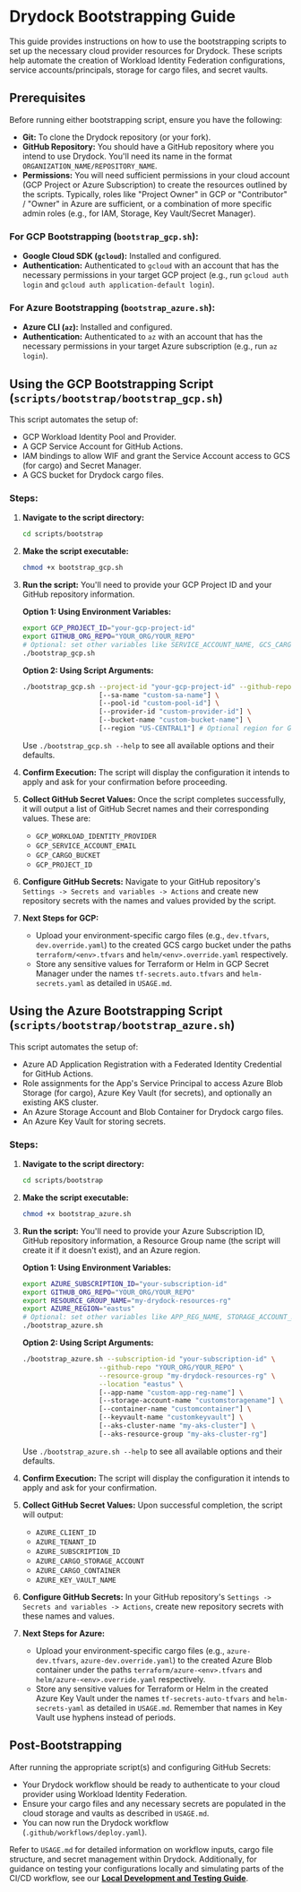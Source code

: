 # Drydock Bootstrapping Guide

This guide provides instructions on how to use the bootstrapping scripts to set up the necessary cloud provider resources for Drydock. These scripts help automate the creation of Workload Identity Federation configurations, service accounts/principals, storage for cargo files, and secret vaults.

## Prerequisites

Before running either bootstrapping script, ensure you have the following:

*   **Git:** To clone the Drydock repository (or your fork).
*   **GitHub Repository:** You should have a GitHub repository where you intend to use Drydock. You'll need its name in the format `ORGANIZATION_NAME/REPOSITORY_NAME`.
*   **Permissions:** You will need sufficient permissions in your cloud account (GCP Project or Azure Subscription) to create the resources outlined by the scripts. Typically, roles like "Project Owner" in GCP or "Contributor" / "Owner" in Azure are sufficient, or a combination of more specific admin roles (e.g., for IAM, Storage, Key Vault/Secret Manager).

### For GCP Bootstrapping (`bootstrap_gcp.sh`):
*   **Google Cloud SDK (`gcloud`):** Installed and configured.
*   **Authentication:** Authenticated to `gcloud` with an account that has the necessary permissions in your target GCP project (e.g., run `gcloud auth login` and `gcloud auth application-default login`).

### For Azure Bootstrapping (`bootstrap_azure.sh`):
*   **Azure CLI (`az`):** Installed and configured.
*   **Authentication:** Authenticated to `az` with an account that has the necessary permissions in your target Azure subscription (e.g., run `az login`).

## Using the GCP Bootstrapping Script (`scripts/bootstrap/bootstrap_gcp.sh`)

This script automates the setup of:
*   GCP Workload Identity Pool and Provider.
*   A GCP Service Account for GitHub Actions.
*   IAM bindings to allow WIF and grant the Service Account access to GCS (for cargo) and Secret Manager.
*   A GCS bucket for Drydock cargo files.

### Steps:

1.  **Navigate to the script directory:**
    ```bash
    cd scripts/bootstrap
    ```

2.  **Make the script executable:**
    ```bash
    chmod +x bootstrap_gcp.sh
    ```

3.  **Run the script:**
    You'll need to provide your GCP Project ID and your GitHub repository information.

    **Option 1: Using Environment Variables:**
    ```bash
    export GCP_PROJECT_ID="your-gcp-project-id"
    export GITHUB_ORG_REPO="YOUR_ORG/YOUR_REPO"
    # Optional: set other variables like SERVICE_ACCOUNT_NAME, GCS_CARGO_BUCKET_NAME, etc.
    ./bootstrap_gcp.sh
    ```

    **Option 2: Using Script Arguments:**
    ```bash
    ./bootstrap_gcp.sh --project-id "your-gcp-project-id" --github-repo "YOUR_ORG/YOUR_REPO" \
                       [--sa-name "custom-sa-name"] \
                       [--pool-id "custom-pool-id"] \
                       [--provider-id "custom-provider-id"] \
                       [--bucket-name "custom-bucket-name"] \
                       [--region "US-CENTRAL1"] # Optional region for GCS bucket
    ```
    Use `./bootstrap_gcp.sh --help` to see all available options and their defaults.

4.  **Confirm Execution:**
    The script will display the configuration it intends to apply and ask for your confirmation before proceeding.

5.  **Collect GitHub Secret Values:**
    Once the script completes successfully, it will output a list of GitHub Secret names and their corresponding values. These are:
    *   `GCP_WORKLOAD_IDENTITY_PROVIDER`
    *   `GCP_SERVICE_ACCOUNT_EMAIL`
    *   `GCP_CARGO_BUCKET`
    *   `GCP_PROJECT_ID`

6.  **Configure GitHub Secrets:**
    Navigate to your GitHub repository's `Settings -> Secrets and variables -> Actions` and create new repository secrets with the names and values provided by the script.

7.  **Next Steps for GCP:**
    *   Upload your environment-specific cargo files (e.g., `dev.tfvars`, `dev.override.yaml`) to the created GCS cargo bucket under the paths `terraform/<env>.tfvars` and `helm/<env>.override.yaml` respectively.
    *   Store any sensitive values for Terraform or Helm in GCP Secret Manager under the names `tf-secrets.auto.tfvars` and `helm-secrets.yaml` as detailed in `USAGE.md`.

## Using the Azure Bootstrapping Script (`scripts/bootstrap/bootstrap_azure.sh`)

This script automates the setup of:
*   Azure AD Application Registration with a Federated Identity Credential for GitHub Actions.
*   Role assignments for the App's Service Principal to access Azure Blob Storage (for cargo), Azure Key Vault (for secrets), and optionally an existing AKS cluster.
*   An Azure Storage Account and Blob Container for Drydock cargo files.
*   An Azure Key Vault for storing secrets.

### Steps:

1.  **Navigate to the script directory:**
    ```bash
    cd scripts/bootstrap
    ```

2.  **Make the script executable:**
    ```bash
    chmod +x bootstrap_azure.sh
    ```

3.  **Run the script:**
    You'll need to provide your Azure Subscription ID, GitHub repository information, a Resource Group name (the script will create it if it doesn't exist), and an Azure region.

    **Option 1: Using Environment Variables:**
    ```bash
    export AZURE_SUBSCRIPTION_ID="your-subscription-id"
    export GITHUB_ORG_REPO="YOUR_ORG/YOUR_REPO"
    export RESOURCE_GROUP_NAME="my-drydock-resources-rg"
    export AZURE_REGION="eastus"
    # Optional: set other variables like APP_REG_NAME, STORAGE_ACCOUNT_NAME, etc.
    ./bootstrap_azure.sh
    ```

    **Option 2: Using Script Arguments:**
    ```bash
    ./bootstrap_azure.sh --subscription-id "your-subscription-id" \
                       --github-repo "YOUR_ORG/YOUR_REPO" \
                       --resource-group "my-drydock-resources-rg" \
                       --location "eastus" \
                       [--app-name "custom-app-reg-name"] \
                       [--storage-account-name "customstoragename"] \
                       [--container-name "customcontainer"] \
                       [--keyvault-name "customkeyvault"] \
                       [--aks-cluster-name "my-aks-cluster"] \
                       [--aks-resource-group "my-aks-cluster-rg"]
    ```
    Use `./bootstrap_azure.sh --help` to see all available options and their defaults.

4.  **Confirm Execution:**
    The script will display the configuration it intends to apply and ask for your confirmation.

5.  **Collect GitHub Secret Values:**
    Upon successful completion, the script will output:
    *   `AZURE_CLIENT_ID`
    *   `AZURE_TENANT_ID`
    *   `AZURE_SUBSCRIPTION_ID`
    *   `AZURE_CARGO_STORAGE_ACCOUNT`
    *   `AZURE_CARGO_CONTAINER`
    *   `AZURE_KEY_VAULT_NAME`

6.  **Configure GitHub Secrets:**
    In your GitHub repository's `Settings -> Secrets and variables -> Actions`, create new repository secrets with these names and values.

7.  **Next Steps for Azure:**
    *   Upload your environment-specific cargo files (e.g., `azure-dev.tfvars`, `azure-dev.override.yaml`) to the created Azure Blob container under the paths `terraform/azure-<env>.tfvars` and `helm/azure-<env>.override.yaml` respectively.
    *   Store any sensitive values for Terraform or Helm in the created Azure Key Vault under the names `tf-secrets-auto-tfvars` and `helm-secrets-yaml` as detailed in `USAGE.md`. Remember that names in Key Vault use hyphens instead of periods.

## Post-Bootstrapping

After running the appropriate script(s) and configuring GitHub Secrets:
*   Your Drydock workflow should be ready to authenticate to your cloud provider using Workload Identity Federation.
*   Ensure your cargo files and any necessary secrets are populated in the cloud storage and vaults as described in `USAGE.md`.
*   You can now run the Drydock workflow (`.github/workflows/deploy.yaml`).

Refer to `USAGE.md` for detailed information on workflow inputs, cargo file structure, and secret management within Drydock.
Additionally, for guidance on testing your configurations locally and simulating parts of the CI/CD workflow, see our **[Local Development and Testing Guide](LOCAL_DEVELOPMENT.md)**.
```
